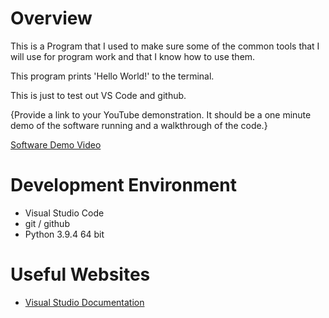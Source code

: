 # Overview

This is a Program that I used to make sure some of the common tools that I will use for program work and that I know how to use them. 

This program prints 'Hello World!' to the terminal.

This is just to test out VS Code and github.

{Provide a link to your YouTube demonstration.  It should be a one minute demo of the software running and a walkthrough of the code.}

[Software Demo Video](http://youtube.link.goes.here)

# Development Environment

* Visual Studio Code
* git / github
* Python 3.9.4 64 bit


# Useful Websites

* [Visual Studio Documentation](https://code.visualstudio.com/docs/editor/versioncontrol)
